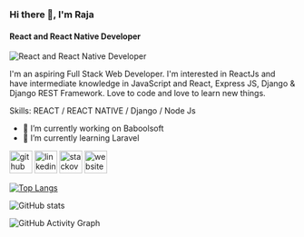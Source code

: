 ### Hi there 👋, I'm Raja
#### React and React Native Developer
![React and React Native Developer](https://arturssmirnovs.github.io/github-profile-readme-generator/images/banner.png)

I'm an aspiring Full Stack Web Developer. I'm interested in ReactJs and have intermediate knowledge in JavaScript and React, Express JS, Django & Django REST Framework. Love to code and love to learn new things.

Skills: REACT / REACT NATIVE / Django / Node Js

- 🔭 I’m currently working on Baboolsoft 
- 🌱 I’m currently learning Laravel 


[<img src='https://cdn.jsdelivr.net/npm/simple-icons@3.0.1/icons/github.svg' alt='github' height='40'>](https://github.com/Marimuthu-Raja)  [<img src='https://cdn.jsdelivr.net/npm/simple-icons@3.0.1/icons/linkedin.svg' alt='linkedin' height='40'>](https://www.linkedin.com/in/marimuthu-raja/)  [<img src='https://cdn.jsdelivr.net/npm/simple-icons@3.0.1/icons/stackoverflow.svg' alt='stackoverflow' height='40'>](https://stackoverflow.com/users/14780332)  [<img src='https://cdn.jsdelivr.net/npm/simple-icons@3.0.1/icons/icloud.svg' alt='website' height='40'>](https://mari-muthu-raja.web.app/)  

[![Top Langs](https://github-readme-stats.vercel.app/api/top-langs/?username=Marimuthu-Raja)](https://github.com/anuraghazra/github-readme-stats)

![GitHub stats](https://github-readme-stats.vercel.app/api?username=Marimuthu-Raja&show_icons=true)  

![GitHub Activity Graph](https://activity-graph.herokuapp.com/graph?username=Marimuthu-Raja)  

